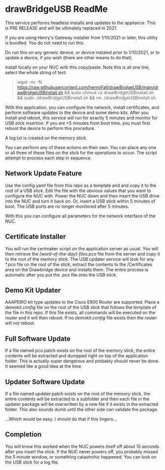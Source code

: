 # drawBridgeUSB ReadMe
This service performs headless installs and updates to the appliance. This is PRE RELEASE and will be ultimately replaced in 2021. 

If you are using Henry's Gateway installer from 1/10/2021 or later, this utility is bundled. You do not need to run this. 

Do run this on any generic device, or device instaled prior to 1/10/2021, or to update a device, if you wish (there are other means to do that).

Install locally on your NUC with this copy/paste. 
Note this is all one line, select the whole string of text:

> wget -nv -N https://raw.githubusercontent.com/henroFall/drawBridgeUSB/main/drawBridgeUSBinstall.sh && sudo chmod +x drawBridgeUSBinstall.sh && sudo ./drawBridgeUSBinstall.sh && rm ./drawBridgeUSBinstall.sh

With this application, you can configure the network, install certificates, and perform software updates to the device and some demo kits. After you install and reboot, this service will run for exactly 5 minutes and monitor for USB stick insertion. If you are +5 minutes from boot time, you must first reboot the device to perform this procedure. 

A log.txt is created on the memory stick. 

You can perform any of these actions on their own. You can place any one or all three of these files on the stick for the operations to occur. The script attempt to process each step in sequence.

## Network Update Feature
Use the config.yaml file from this repo as a template and and copy it to the root of a USB stick. Edit the file with the obvious values that you want to configure the NUC with. Power the NUC down and then insert the USB drive into the NUC and turn it back on. Or, insert a USB stick within 5 minutes of boot. The USB ports are no longer monitored after 5 minutes.

With this you can configure all parameters for the network interface of the NUC.

## Certificate Installer
You will run the certmaker script on the application server as usual. You will then retrieve the _[word-of-the-day]-files.pco_ file from the server and copy it to the root of the memory stick.
The USB updater service will look for any *.pco file on the root of the stick, extract the contents to the /Certificates area on the Drawbridge device and installs them. The entire process is automatic after you put the .pco file onto the USB stick.

## Demo Kit Updater
AAAPERIO kit type updates to the Cisco E800 Router are supported. Place a _demokit.config_ file on the root of the USB stick that follows the template of the file in this repo. If this file exists, all commands will be executed on the router and it will then reboot. If no _demokit.config_ file exists then the router will *not* reboot.

## Full Software Update
If a file named pco.patch exists on the root of the memory stick, the entire contents will be extracted and dumpped right on top of the application folder. This is actually super dangerous and probably should never be done. It seemed like a good idea at the time.
 
## Updater Software Update
If a file named updater.patch exists on the root of the memory stick, the entire contents will be extracted to a subfolder and then each file in the updater package will be overwritten by a new file if it exists in the extracted folder. This also sounds dumb until the other side can validate the package.

...Which would be easy. I should do that if this lingers...

## Completion
You will know this worked when the NUC powers itself off about 15 seconds after you insert the stick. If the NUC never powers off, you probably missed the 5 minute window, or something catastrohic happened. You can look on the USB stick for a log file.
